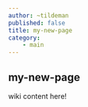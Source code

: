 ```yaml
---
author: ~tildeman
published: false
title: my-new-page
category: 
    - main
---
```


## my-new-page

wiki content here!